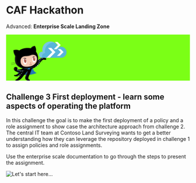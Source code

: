 # CAF Hackathon

Advanced: **Enterprise Scale Landing Zone**

![CAF Hackathon Header](/media/caf-hackathon-header.png)

## Challenge 3 First deployment - learn some aspects of operating the platform

In this challenge the goal is to make the first deployment of a policy and a role assignment to show case the architecture approach from challenge 2. The central IT team at Contoso Land Surveying wants to get a better understanding how they can leverage the repository deployed in challenge 1 to assign policies and role assignments.

Use the enterprise scale documentation to go through the steps to present the assignment.

![Let's start here...](https://github.com/Azure/Enterprise-Scale/wiki/Deploying-Enterprise-Scale#post-deployment-activities)
